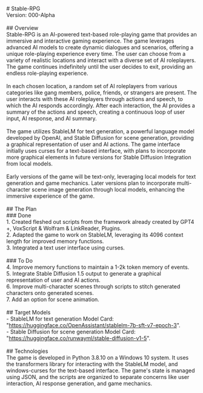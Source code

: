 <br># Stable-RPG
<br>Version: 000-Alpha
<br>
<br>## Overview
<br>Stable-RPG is an AI-powered text-based role-playing game that provides an immersive and interactive gaming experience. The game leverages advanced AI models to create dynamic dialogues and scenarios, offering a unique role-playing experience every time. The user can choose from a variety of realistic locations and interact with a diverse set of AI roleplayers. The game continues indefinitely until the user decides to exit, providing an endless role-playing experience.
<br>
<br>In each chosen location, a random set of AI roleplayers from various categories like gang members, police, friends, or strangers are present. The user interacts with these AI roleplayers through actions and speech, to which the AI responds accordingly. After each interaction, the AI provides a summary of the actions and speech, creating a continuous loop of user input, AI response, and AI summary.
<br>
<br>The game utilizes StableLM for text generation, a powerful language model developed by OpenAI, and Stable Diffusion for scene generation, providing a graphical representation of user and AI actions. The game interface initially uses curses for a text-based interface, with plans to incorporate more graphical elements in future versions for Stable Diffusion Integration from local models.
<br>
<br>Early versions of the game will be text-only, leveraging local models for text generation and game mechanics. Later versions plan to incorporate multi-character scene image generation through local models, enhancing the immersive experience of the game.
<br>
<br>## The Plan
<br>### Done
<br>1. Created fleshed out scripts from the framework already created by GPT4 +, VoxScript & Wolfram & LinkReader, Plugins.
<br>2. Adapted the game to work on StableLM, leveraging its 4096 context length for improved memory functions.
<br>3. Integrated a text user interface using curses.
<br>
<br>### To Do
<br>4. Improve memory functions to maintain a 1-2k token memory of events.
<br>5. Integrate Stable Diffusion 1.5 output to generate a graphical representation of user and AI actions.
<br>6. Improve multi-character scenes through scripts to stitch generated characters onto generated scenes.
<br>7. Add an option for scene animation.
<br>
<br>## Target Models
<br>- StableLM for text generation Model Card: "https://huggingface.co/OpenAssistant/stablelm-7b-sft-v7-epoch-3".
<br>- Stable Diffusion for scene generation Model Card: "https://huggingface.co/runwayml/stable-diffusion-v1-5". 
<br>
<br>## Technologies
<br>The game is developed in Python 3.8.10 on a Windows 10 system. It uses the transformers library for interacting with the StableLM model, and windows-curses for the text-based interface. The game's state is managed using JSON, and the scripts are organized to separate concerns like user interaction, AI response generation, and game mechanics.
